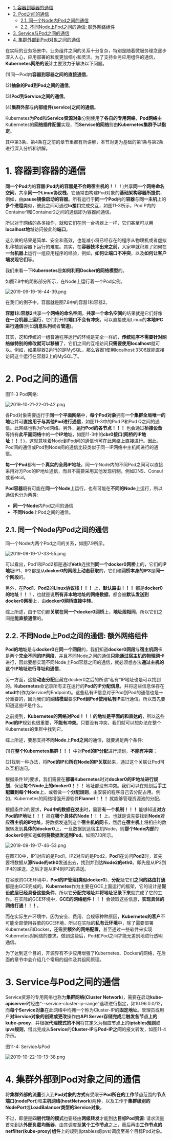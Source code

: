 
<!-- @import "[TOC]" {cmd="toc" depthFrom=1 depthTo=6 orderedList=false} -->

<!-- code_chunk_output -->

- [1. 容器到容器的通信](#1-容器到容器的通信)
- [2. Pod之间的通信](#2-pod之间的通信)
  - [2.1. 同一个Node内Pod之间的通信](#21-同一个node内pod之间的通信)
  - [2.2. 不同Node上Pod之间的通信: 额外网络组件](#22-不同node上pod之间的通信-额外网络组件)
- [3. Service与Pod之间的通信](#3-service与pod之间的通信)
- [4. 集群外部到Pod对象之间的通信](#4-集群外部到pod对象之间的通信)

<!-- /code_chunk_output -->

在实际的业务场景中，业务组件之间的关系十分复杂，特别是随着微服务理念逐步深入人心，应用部署的粒度更加细小和灵活。为了支持业务应用组件的通信，**Kubernetes网络的设计**主要致力于解决以下问题。

(1)同一Pod内**容器到容器之间的直接通信**。

(2)**抽象的Pod到Pod之间的通信**。

(3)**Pod到Service之间的通信**。

(4)**集群外部**与**内部组件(service)之间的通信**。

Kubernetes为**Pod**和**Service资源对象**分别使用了**各自的专用网络**，**Pod网络**由Kubernetes的**网络插件配置**实现，而**Service的网络**则由**Kubernetes集群予以指定**。

其中第3条、第4条在之前的章节里都有所讲解，本节对更为基础的第1条与第2条进行深入分析和讲解。

# 1. 容器到容器的通信

**同一个Pod**内的**容器**(**Pod内的容器是不会跨宿主机的！！！**)共享**同一个网络命名空间**，共享**同一个Linux协议栈**。它通常由构建Pod对象的**基础架构容器所提供**，例如，由**pause镜像启动的容器**。所有运行于**同一个Pod**内的**容器**与**同一主机**上的**多个进程**类似，彼此之间可通过**lo接口**完成交互，如图11\-3所示，Pod P内的Container1和Container2之间的通信即为容器间通信。

所以对于网络的各类操作，就和它们在同一台机器上一样，它们甚至可以用**localhost地址**访问彼此的**端口**。

这么做的结果是简单、安全和高效，也能减小将已经存在的程序从物理机或者虚拟机移植到容器下运行的难度。其实，在**容器技术出来之前**，大家早就积累了如何在**一台机器上**运行一组应用程序的经验，例如，**如何让端口不冲突**，以及**如何让客户端发现它们**等。

我们来看一下**Kubernetes**是**如何利用Docker的网络模型**的。

如图7.8中的阴影部分所示，在Node上运行着一个Pod实例。

![2019-09-19-16-44-39.png](./images/2019-09-19-16-44-39.png)

在我们的例子中，容器就是图7.8中的容器1和容器2。

**容器1**和**容器2**共享**一个网络的命名空间**，**共享一个命名空间**的结果就是它们好像**在一台机器上运行**，它们打开的**端口不会有冲突**，可以直接使用Linux的**本地IPC进行通信**(例如**消息队列**或者**管道**)。

其实，这和传统的一组普通程序运行的环境是完全一样的，**传统程序不需要针对网络做特别的修改就可以移植**了，它们之间的互相访问**只需要使用localhost**就可以。例如，如果容器2运行的是MySQL，那么容器1使用localhost:3306就能直接访问这个运行在容器2上的MySQL了。

# 2. Pod之间的通信

图11-3 Pod网络:

![2019-10-21-22-01-42.png](./images/2019-10-21-22-01-42.png)

各Pod对象需要运行于**同一个平面网络**中，**每个Pod对象**拥有**一个集群全局唯一的地**址并可**直接用于与其他Pod进行通信**，如图11-3中的Pod P和Pod Q之间的通信。此网络也称为Pod网络。另外，**运行Pod的各节点！！！** 也会通过**桥接设备**等持有**此平面网络**中的**一个IP地址**，如图11-3中的**cbr0接口(网桥的IP地址！！！**)，这就意味着Node到Pod间的通信也可在此网络上直接进行。因此，Pod间的通信或Pod到Node间的通信比较类似于同一IP网络中主机间进行的通信。

**每一个Pod**都有一个**真实的全局IP地址**，同一个Node内的不同Pod之间可以直接采用对方Pod的IP地址通信，而且不需要采用其他发现机制，例如DNS、Consul或者etcd。

**Pod容器**既有可能在**同一个Node**上运行，也有可能在**不同的Node**上运行，所以通信也分为两类: 

* **同一个Node**内Pod之间的通信
* **不同Node**上Pod之间的通信。

## 2.1. 同一个Node内Pod之间的通信

同一个Node内两个Pod之间的关系，如图7.9所示。

![2019-09-19-17-33-55.png](./images/2019-09-19-17-33-55.png)

可以看出，Pod1和Pod2都是通过**Veth**连接到**同一个docker0网桥**上的，它们的**IP地址**IP1、IP2都是从**docker0的网段上动态获取**的，它们和**网桥本身的IP3**是**同一个网段**的。

另外，在**Pod1**、**Pod2**的**Linux协议栈！！！** 上，**默认路由！！！** 都是**docker0的地址！！！**，也就是说**所有非本地地址的网络数据**，都会被**默认发送到docker0网桥**上，由**docker0网桥直接中转**。

综上所述，由于它们都**关联在同一个docker0网桥**上，**地址段相同**，所以它们之间是**能直接通信**的。

## 2.2. 不同Node上Pod之间的通信: 额外网络组件

**Pod的地址**是与**docker0**在**同一个网段**的，我们知道**docker0网段**与**宿主机网卡**是两个**完全不同的IP网段**，并且不同Node之间的通信**只能通过宿主机的物理网卡**进行，因此要想实现不同Node上Pod容器之间的通信，就必须想办法**通过主机的这个IP地址进行寻址和通信**。

另一方面，这些**动态分配**且藏在docker0之后的所谓“私有”IP地址也是可以找到的。**Kubernetes**会记录所有正在运行的**Pod的IP分配信息**，并将这些信息保存在**etcd**中(作为Service的Endpoint)。这些私有IP信息对于Pod到Pod的通信也是十分重要的，因为我们的**网络模型**要求**Pod到Pod使用私有IP**进行通信。所以首先要知道这些IP是什么。

之前提到，**Kubernetes的网络对Pod！！！的地址是平面的和直达的**，所以这些**Pod的IP**规划也很重要，**不能有冲突**。只要没有冲突，我们就可以想办法在整个Kubernetes的集群中找到它。

综上所述，要想支持**不同Node**上**Pod之间**的通信，就要满足两个条件: 

(1)在**整个Kubernetes集群！！！** 中对**Pod的IP分配**进行规划，**不能有冲突**；

(2)找到一种办法，将**Pod的IP**和**所在Node的IP关联**起来，通过这个关联让Pod可以互相访问。

根据条件1的要求，我们需要在**部署Kubernetes**时对**docker0的IP地址进行规划**，保证**每个Node上的docker0！！！** 地址都没有冲突。我们可以在规划后**手工配置到每个Node**上，或者做一个**分配规则**，由安装的程序自己去分配占用。例如，Kubernetes的网络增强开源软件**Flannel！！！** 就能够管理资源池的分配。

根据条件2的要求，**Pod中的数据在发出**时，需要**有一个机制！！！** 能够知道**对方Pod的IP地址！！！** 挂在**哪个具体的Node！！！** 上。也就是说先要找到**Node对应宿主机的IP地址**，将数据发送到这个**宿主机的网卡**，然后在**宿主机**上将相应的数据转发到**具体的docker0**上。一旦数据到达宿主机Node，则**那个Node内部**的**docker0**便知道**如何将数据发送到Pod**。如图7.10所示。

![2019-09-19-17-46-53.png](./images/2019-09-19-17-46-53.png)

在图7.10中，IP1对应的是Pod1，IP2对应的是Pod2。**Pod1**在访问**Pod2**时，首先要将数据从**源Node的eth0**发送出去，找到并到达**Node2的eth0**。即先是从IP3到IP4的递送，之后才是从IP4到IP2的递送。

在谷歌的GCE环境中，**Pod的IP管理(类似docker0**)、**分配**及它们**之间的路由打通**都是由GCE完成的。**Kubernetes**作为主要在GCE上面运行的框架，它的设计是**假设底层已经具备这些条件**，所以它**分配完地址**并**将地址记录下来**就完成了它的工作。在实际的GCE环境中，**GCE的网络组件！！！** 会读取这些信息，**实现具体的网络打通！！！**。

而在实际生产环境中，因为安全、费用、合规等种种原因，**Kubernetes的客户**不可能全部使用谷歌的GCE环境，所以在实际的**私有云环境**中，除了需要部署Kubernetes和Docker，还需要**额外的网络配置**，甚至通过一些软件来实现Kubernetes对网络的要求。做到这些后，Pod和Pod之间才能无差别地进行透明通信。

为了达到这个目的，开源界有不少应用增强了Kubernetes、Docker的网络，在后面的章节中会介绍几个常用的组件及其组网原理。

# 3. Service与Pod之间的通信

Service资源的专用网络也称为**集群网络(Cluster Network**)，需要在启动**kube\-apiserver**时经由“\-\-service\-cluster\-ip\-range”选项进行指定，如10.96.0.0/12，而**每个Service对象**在此网络中均拥一个称为Cluster-IP的**固定地址**。管理员或用户**对Service对象的创建或更改**操作由**API Server存储完成**后**触发各节点上的kube\-proxy**，并根据**代理模式的不同**将其定义为相应节点上的**iptables规则**或**ipvs规则**，借此完成从**Service**的**Cluster\-IP**与**Pod\-IP之间**的报文转发，如图11-4所示。

图11-4: Service与Pod

![2019-10-22-10-13-38.png](./images/2019-10-22-10-13-38.png)

# 4. 集群外部到Pod对象之间的通信

将**集群外部的流量**引入到**Pod对象的方式**有受限于**Pod所在的工作节点**范围的**节点端口(nodePort**)和**主机网络(hostNetwork**)两种，以及工作于**集群级别的NodePort**或**LoadBalancer类型的Service对象**。

不过，即便是**四层代理的模式**也要经由**两级转发**才能到达**目标Pod资源**: 请求流量首先到达**外部负载均衡器**，由其调度至**某个工作节点**之上，而后再由**工作节点的netfilter(kube\-proxy)组件**上的规则(iptables或ipvs)调度至某个目标Pod对象。